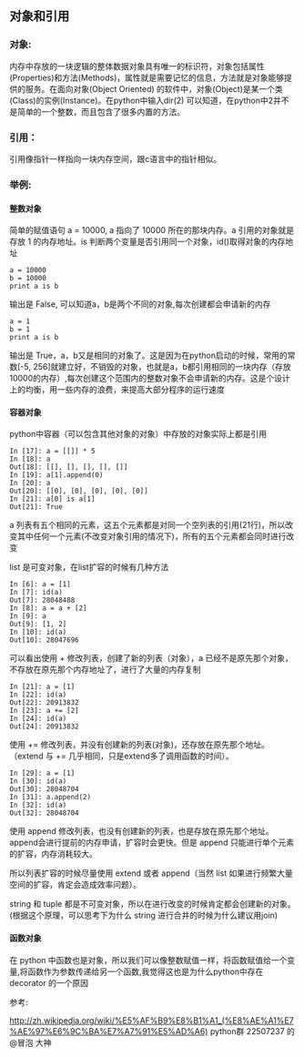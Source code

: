 ## 对象和引用  
### 对象:
内存中存放的一块逻辑的整体数据对象具有唯一的标识符，对象包括属性(Properties)和方法(Methods)，属性就是需要记忆的信息，方法就是对象能够提供的服务。在面向对象(Object Oriented) 的软件中，对象(Object)是某一个类(Class)的实例(Instance)。在python中输入dir(2)
可以知道，在python中2并不是简单的一个整数，而且包含了很多内置的方法。
### 引用：
引用像指针一样指向一块内存空间，跟c语言中的指针相似。
### 举例:
#### 整数对象
简单的赋值语句 a = 10000, a 指向了 10000 所在的那块内存。a 引用的对象就是存放 1 的内存地址。is 判断两个变量是否引用同一个对象，id()取得对象的内存地址  

    a = 10000 
    b = 10000 
    print a is b

输出是 False,  可以知道a，b是两个不同的对象,每次创建都会申请新的内存

    a = 1
    b = 1
    print a is b

输出是 True，a，b又是相同的对象了。这是因为在python启动的时候，常用的常数[-5, 256]就建立好，不销毁的对象，也就是a，b都引用相同的一块内存（存放10000的内存）,每次创建这个范围内的整数对象不会申请新的内存。这是个设计上的均衡，用一些内存的浪费，来提高大部分程序的运行速度
#### 容器对象
python中容器（可以包含其他对象的对象）中存放的对象实际上都是引用  

    In [17]: a = [[]] * 5
    In [18]: a
    Out[18]: [[], [], [], [], []]
    In [19]: a[1].append(0)
    In [20]: a
    Out[20]: [[0], [0], [0], [0], [0]]
    In [21]: a[0] is a[1]
    Out[21]: True

a 列表有五个相同的元素，这五个元素都是对同一个空列表的引用(21行)，所以改变其中任何一个元素(不改变对象引用的情况下)，所有的五个元素都会同时进行改变

list 是可变对象，在list扩容的时候有几种方法

    In [6]: a = [1]
    In [7]: id(a)
    Out[7]: 28048488
    In [8]: a = a + [2]
    In [9]: a
    Out[9]: [1, 2]
    In [10]: id(a)
    Out[10]: 28047696

可以看出使用 + 修改列表，创建了新的列表（对象），a 已经不是原先那个对象，不存放在原先那个内存地址了，进行了大量的内存复制

    In [21]: a = [1]
    In [22]: id(a)
    Out[22]: 20913832
    In [23]: a += [2]
    In [24]: id(a)
    Out[24]: 20913832

使用 += 修改列表，并没有创建新的列表(对象)，还存放在原先那个地址。（extend 与 += 几乎相同，只是extend多了调用函数的时间）。

    In [29]: a = [1]
    In [30]: id(a)
    Out[30]: 28048704
    In [31]: a.append(2)
    In [32]: id(a)
    Out[32]: 28048704

使用 append 修改列表，也没有创建新的列表，也是存放在原先那个地址。append会进行提前的内存申请，扩容时会更快。但是 append 只能进行单个元素的扩容，内存消耗较大。

所以列表扩容的时候尽量使用 extend 或者 append（当然 list 如果进行频繁大量空间的扩容，肯定会造成效率问题）。

string 和 tuple 都是不可变对象，所以在进行改变的时候肯定都会创建新的对象。(根据这个原理，可以思考下为什么 string 进行合并的时候为什么建议用join)

#### 函数对象
在 python 中函数也是对象，所以我们可以像整数赋值一样，将函数赋值给一个变量,将函数作为参数传递给另一个函数,我觉得这也是为什么python中存在 decorator 的一个原因 

参考:

http://zh.wikipedia.org/wiki/%E5%AF%B9%E8%B1%A1_(%E8%AE%A1%E7%AE%97%E6%9C%BA%E7%A7%91%E5%AD%A6)
python群 22507237 的 @冒泡 大神 
